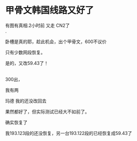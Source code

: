 # 甲骨文韩国线路又好了


有图有真相.2小时前 又走 CN2了 <br />
.<img id="aimg_bxk09" onclick="zoom(this, this.src, 0, 0, 0)" class="zoom" src="https://public-image.1api.pp.ua/i/6aa604f8974bb1ca26f15.jpg" onmouseover="img_onmouseoverfunc(this)" onload="thumbImg(this)" border="0" alt="" />

卧槽是真的耶，趁此机会，出个甲骨文，600不议价<img src="static/image/smiley/default/victory.gif" smilieid="14" border="0" alt="" />

只有少数网段恢复。

是的，又改59.43了！<br />
<br />
<img src="static/image/smiley/default/time.gif" smilieid="15" border="0" alt="" /><img src="static/image/smiley/default/time.gif" smilieid="15" border="0" alt="" /><img src="static/image/smiley/default/time.gif" smilieid="15" border="0" alt="" />

300出，<img src="static/image/smiley/default/lol.gif" smilieid="12" border="0" alt="" />

我有两

玛德 我的还没改回去

果然都好了，但实际测试已经大不如前了。

确实恢复了

我193.123段的还没恢复，另一台193.122段的已经恢复成59.43了
